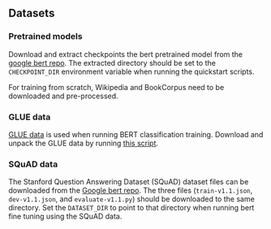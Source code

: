 <!--- 30. Datasets -->
## Datasets

### Pretrained models

Download and extract checkpoints the bert pretrained model from the
[google bert repo](https://github.com/google-research/bert#pre-trained-models).
The extracted directory should be set to the `CHECKPOINT_DIR` environment
variable when running the quickstart scripts.

For training from scratch, Wikipedia and BookCorpus need to be downloaded
and pre-processed.

### GLUE data

[GLUE data](https://gluebenchmark.com/tasks) is used when running BERT
classification training. Download and unpack the GLUE data by running
[this script](https://gist.github.com/W4ngatang/60c2bdb54d156a41194446737ce03e2e).

### SQuAD data

The Stanford Question Answering Dataset (SQuAD) dataset files can be downloaded
from the [Google bert repo](https://github.com/google-research/bert#squad-11).
The three files (`train-v1.1.json`, `dev-v1.1.json`, and `evaluate-v1.1.py`)
should be downloaded to the same directory. Set the `DATASET_DIR` to point to
that directory when running bert fine tuning using the SQuAD data.

